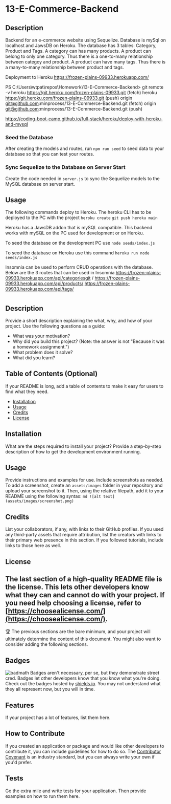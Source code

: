 # 13-E-Commerce-Backend
## Description
Backend for an e-commerce website using Sequelize. Database is mySql on localhost and JawsDB on Heroku. The database has 3 tables: Category, Product and Tags. A category can has many products. A product can belong to only one category. Thus there is a one-to-many relationship between categoy and product. A product can have many tags. Thus there is a many-to-many relationship between product and tags.<br>


Deployment to Heroku
https://frozen-plains-09933.herokuapp.com/


PS C:\Users\wtpat\repos\Homework\13-E-Commerce-Backend> git remote -v
heroku  https://git.heroku.com/frozen-plains-09933.git (fetch)
heroku  https://git.heroku.com/frozen-plains-09933.git (push)
origin  git@github.com:minprocess/13-E-Commerce-Backend.git (fetch)
origin  git@github.com:minprocess/13-E-Commerce-Backend.git (push)


https://coding-boot-camp.github.io/full-stack/heroku/deploy-with-heroku-and-mysql

### Seed the Database

After creating the models and routes, run `npm run seed` to seed data to your database so that you can test your routes.

### Sync Sequelize to the Database on Server Start

Create the code needed in `server.js` to sync the Sequelize models to the MySQL database on server start.


## Usage
The following commands deploy to Heroku. The heroku CLI has to be deployed to the PC with the project
`heroku create`
`git push heroku main`

Heroku has a JawsDB addon that is mySQL compatible. This backend works with mySQL on the PC used for development or on Heroku.<br>

To seed the database on the development PC use
`node seeds/index.js`

To seed the database on Heroku use this command
`heroku run node seeds/index.js`

Insomnia can be used to perform CRUD operations with the database. Below are the 3 routes that can be used in Insomnia
https://frozen-plains-09933.herokuapp.com/api/categoriesgit /
https://frozen-plains-09933.herokuapp.com/api/products/
https://frozen-plains-09933.herokuapp.com/api/tags/

# <Your-Project-Title>
## Description
Provide a short description explaining the what, why, and how of your project. Use the following questions as a guide:
- What was your motivation?
- Why did you build this project? (Note: the answer is not "Because it was a homework assignment.")
- What problem does it solve?
- What did you learn?
## Table of Contents (Optional)
If your README is long, add a table of contents to make it easy for users to find what they need.
- [Installation](#installation)
- [Usage](#usage)
- [Credits](#credits)
- [License](#license)
## Installation
What are the steps required to install your project? Provide a step-by-step description of how to get the development environment running.
## Usage
Provide instructions and examples for use. Include screenshots as needed.
To add a screenshot, create an `assets/images` folder in your repository and upload your screenshot to it. Then, using the relative filepath, add it to your README using the following syntax:
    ```md
    ![alt text](assets/images/screenshot.png)
    ```
## Credits
List your collaborators, if any, with links to their GitHub profiles.
If you used any third-party assets that require attribution, list the creators with links to their primary web presence in this section.
If you followed tutorials, include links to those here as well.
## License
The last section of a high-quality README file is the license. This lets other developers know what they can and cannot do with your project. If you need help choosing a license, refer to [https://choosealicense.com/](https://choosealicense.com/).
---
🏆 The previous sections are the bare minimum, and your project will ultimately determine the content of this document. You might also want to consider adding the following sections.
## Badges
![badmath](https://img.shields.io/github/languages/top/nielsenjared/badmath)
Badges aren't necessary, per se, but they demonstrate street cred. Badges let other developers know that you know what you're doing. Check out the badges hosted by [shields.io](https://shields.io/). You may not understand what they all represent now, but you will in time.
## Features
If your project has a lot of features, list them here.
## How to Contribute
If you created an application or package and would like other developers to contribute it, you can include guidelines for how to do so. The [Contributor Covenant](https://www.contributor-covenant.org/) is an industry standard, but you can always write your own if you'd prefer.
## Tests
Go the extra mile and write tests for your application. Then provide examples on how to run them here.